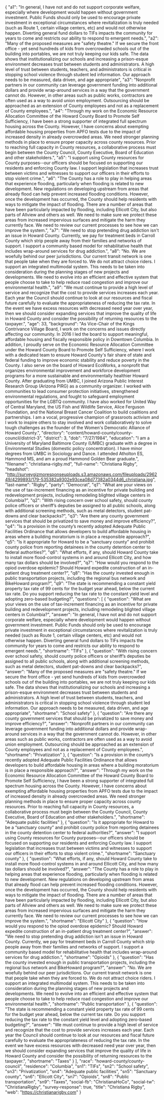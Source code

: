 {
  "a1": "In general, I have not and do not support corporate welfare, especially where development would happen without government investment. Public Funds should only be used to encourage private investment in exceptional circumstances where revitalization is truly needed (such as Route 1, certain village centers, etc) and would not otherwise happen. Diverting general fund dollars to TIFs impacts the community for years to come and restricts our ability to respond to emergent needs.",
  "a2": "Many of the proposed measures are \"safety theatre.\" If we secure the front office - yet send hundreds of kids from overcrowded schools out of the building into portables, we are not truly keeping our kids safe. The data shows that institutionalizing our schools and increasing a prison-esque environment decreases trust between students and administrators. A high level of trust between students, teachers, and administrators is critical in stopping school violence through student led information. Our approach needs to be measured, data driven, and age appropriate",
  "a3": "Nonprofit partners in our community can leverage government funding into additional dollars and provide wrap-around services in a way that the government cannot do. However, in other areas such as public works, contractors are often used as a way to avoid union employment. Outsourcing should be approached as an extension of County employees and not as a replacement of County employees.",
  "a4": "Through my work on the Economic Resource Allocation Committee of the Howard County Board to Promote Self Sufficiency, I have been a strong supporter of integrated full spectrum housing across the County. However, I have concerns about exempting affordable housing properties from APFO tests due to the impact of increased density in already overcrowded areas. We need stronger planning methods in place to ensure proper capacity across county resources. Prior to reaching full capacity in County resources, a collaborative process must begin between the County Council, County Executive, Board of Education and other stakeholders.",
  "a5": "I support using County resources for County purposes--our officers should be focused on supporting our residents and enforcing County law. I support legislation that increases trust between victims and witnesses to support our officers in their efforts to stop violent crime.",
  "a6": "The County has a role to play in helping areas that experience flooding, particularly when flooding is related to new development. New regulations on developing upstream from areas that already flood can help prevent increased flooding conditions. However, once the development has occurred, the County should help residents with ways to mitigate the impact of flooding. There are a number of areas that have been particularly impacted by flooding, including Ellicott City, but also parts of Allview and others as well. We need to make sure we protect these areas from increased impervious surfaces and mitigate the harm they currently face. We need to review our current processes to see how we can improve the system.",
  "a7": "We need to stop pretending drug addiction isn't an issue in Howard County. Currently, we pay for treatment beds in Carroll County which strip people away from their families and networks of support. I support a community based model for rehabilitative health that includes wrap-around services for drug addiction.",
  "a8": "No. We are woefully behind our peer jurisdictions. Our current transit network is one that people take when they are forced to. We do not attract choice riders. I support an integrated multimodal system. This needs to be taken into consideration during the planning stages of new projects and developments. We need to evolve into an efficient and effective system that people choose to take to help reduce road congestion and improve our environmental health.",
  "a9": "We must continue to provide a high level of service and recognize that the cost to provide services increases each year. Each year the Council should continue to look at our resources and fiscal future carefully to evaluate the appropriateness of reducing the tax rate. In the event we have excess resources with decreased need year over year, then we should consider expanding services that improve the quality of life in Howard County and consider the possibility of returning resources to the taxpayer.",
  "age": 33,
  "background": "As Vice-Chair of the Kings Contrivance Village Board, I work on the concerns and issues directly affecting our community. In 2016 I led the board to support meaningful, affordable housing and fiscally responsible policy in Downtown Columbia. In addition, I proudly serve on the Economic Resource Allocation Committee under the Howard County Board to Promote Self Sufficiency, where I work with a dedicated team to ensure Howard County's fair share of state and federal funding to improve economic stability and reduce poverty in the County. I also serve on the board of Howard EcoWorks, a nonprofit that organizes environmental improvement and workforce development programs for a more sustainable and environmentally healthier Howard County. After graduating from UMBC, I joined Arizona Public Interest Research Group (Arizona PIRG) as a community organizer. I worked with communities to lead consumer protection initiatives, strengthened environmental regulations, and fought to safeguard employment opportunities for the LGBTQ community. I have also worked for United Way of Central Maryland, the US Fish and Wildlife Service, Alice Ferguson Foundation, and the National Breast Cancer Coalition to build coalitions and partnerships. I am a vocal, progressive champion of grassroots activism and I work to inspire others to stay involved and work collaboratively to solve tough challenges as the founder of the Women's Democratic Alliance of Howard County.",
  "directory": "content/howard-county/county-council/district-3",
  "district": 3,
  "dob": "7/27/1984",
  "education": "I am a University of Maryland Baltimore County (UMBC) graduate with a degree in Environmental Studies (domestic policy concentration). I have minor degrees from UMBC in Sociology and Dance. I attended Atholton ES, Hammond MS, and am a proud Hammond Golden Bear graduate.",
  "filename": "christiana-rigby.md",
  "full-name": "Christiana Rigby",
  "headshot": "http://surveygizmoresponseuploads.s3.amazonaws.com/fileuploads/296249/4299893/179-535382a9302e93cea08d77382a0344d6_christiana.jpg",
  "last-name": "Rigby",
  "party": "Democrat",
  "q1": "What are your views on the use of tax-increment financing as an incentive for private building and redevelopment projects, including remodeling blighted village centers in Columbia?",
  "q2": "With rising concern over school safety, should county police officers or sheriff’s deputies be assigned to all public schools, along with additional screening methods, such as metal detectors, student pat-downs and clear backpacks?",
  "q3": "Are there any county government services that should be privatized to save money and improve efficiency?",
  "q4": "Is a provision in the county’s recently adopted Adequate Public Facilities Ordinance that allows developers to build affordable housing in areas where a building moratorium is in place a responsible approach?",
  "q5": "Is it appropriate for Howard to be a “sanctuary county” and prohibit county police from reporting detainees in the county detention center to federal authorities?",
  "q6": "What efforts, if any, should Howard County take to install more flood-control systems in and around Ellicott City, and how many tax dollars should be involved?",
  "q7": "How would you respond to the opiod overdose epidemic? Should Howard expedite construction of an in-patient drug treatment center?",
  "q8": "Has the county invested enough in public transportation projects, including the regional bus network and BikeHoward program?",
  "q9": "The state is recommending a constant yield property tax rate of 99 cents for the budget year ahead, below the current tax rate. Do you support reducing the tax rate to the constant yield level and adopting zero-based budgeting?",
  "questions": [
    {
      "question": "What are your views on the use of tax-increment financing as an incentive for private building and redevelopment projects, including remodeling blighted village centers in Columbia?",
      "answer": "In general, I have not and do not support corporate welfare, especially where development would happen without government investment. Public Funds should only be used to encourage private investment in exceptional circumstances where revitalization is truly needed (such as Route 1, certain village centers, etc) and would not otherwise happen. Diverting general fund dollars to TIFs impacts the community for years to come and restricts our ability to respond to emergent needs.",
      "shortname": "TIFs"
    },
    {
      "question": "With rising concern over school safety, should county police officers or sheriff’s deputies be assigned to all public schools, along with additional screening methods, such as metal detectors, student pat-downs and clear backpacks?",
      "answer": "Many of the proposed measures are \"safety theatre.\" If we secure the front office - yet send hundreds of kids from overcrowded schools out of the building into portables, we are not truly keeping our kids safe. The data shows that institutionalizing our schools and increasing a prison-esque environment decreases trust between students and administrators. A high level of trust between students, teachers, and administrators is critical in stopping school violence through student led information. Our approach needs to be measured, data driven, and age appropriate",
      "shortname": "School safety"
    },
    {
      "question": "Are there any county government services that should be privatized to save money and improve efficiency?",
      "answer": "Nonprofit partners in our community can leverage government funding into additional dollars and provide wrap-around services in a way that the government cannot do. However, in other areas such as public works, contractors are often used as a way to avoid union employment. Outsourcing should be approached as an extension of County employees and not as a replacement of County employees.",
      "shortname": "Privatization"
    },
    {
      "question": "Is a provision in the county’s recently adopted Adequate Public Facilities Ordinance that allows developers to build affordable housing in areas where a building moratorium is in place a responsible approach?",
      "answer": "Through my work on the Economic Resource Allocation Committee of the Howard County Board to Promote Self Sufficiency, I have been a strong supporter of integrated full spectrum housing across the County. However, I have concerns about exempting affordable housing properties from APFO tests due to the impact of increased density in already overcrowded areas. We need stronger planning methods in place to ensure proper capacity across county resources. Prior to reaching full capacity in County resources, a collaborative process must begin between the County Council, County Executive, Board of Education and other stakeholders.",
      "shortname": "Adequate public facilities"
    },
    {
      "question": "Is it appropriate for Howard to be a “sanctuary county” and prohibit county police from reporting detainees in the county detention center to federal authorities?",
      "answer": "I support using County resources for County purposes--our officers should be focused on supporting our residents and enforcing County law. I support legislation that increases trust between victims and witnesses to support our officers in their efforts to stop violent crime.",
      "shortname": "Sanctuary county"
    },
    {
      "question": "What efforts, if any, should Howard County take to install more flood-control systems in and around Ellicott City, and how many tax dollars should be involved?",
      "answer": "The County has a role to play in helping areas that experience flooding, particularly when flooding is related to new development. New regulations on developing upstream from areas that already flood can help prevent increased flooding conditions. However, once the development has occurred, the County should help residents with ways to mitigate the impact of flooding. There are a number of areas that have been particularly impacted by flooding, including Ellicott City, but also parts of Allview and others as well. We need to make sure we protect these areas from increased impervious surfaces and mitigate the harm they currently face. We need to review our current processes to see how we can improve the system.",
      "shortname": "Ellicott City"
    },
    {
      "question": "How would you respond to the opiod overdose epidemic? Should Howard expedite construction of an in-patient drug treatment center?",
      "answer": "We need to stop pretending drug addiction isn't an issue in Howard County. Currently, we pay for treatment beds in Carroll County which strip people away from their families and networks of support. I support a community based model for rehabilitative health that includes wrap-around services for drug addiction.",
      "shortname": "Opioids"
    },
    {
      "question": "Has the county invested enough in public transportation projects, including the regional bus network and BikeHoward program?",
      "answer": "No. We are woefully behind our peer jurisdictions. Our current transit network is one that people take when they are forced to. We do not attract choice riders. I support an integrated multimodal system. This needs to be taken into consideration during the planning stages of new projects and developments. We need to evolve into an efficient and effective system that people choose to take to help reduce road congestion and improve our environmental health.",
      "shortname": "Public transportation"
    },
    {
      "question": "The state is recommending a constant yield property tax rate of 99 cents for the budget year ahead, below the current tax rate. Do you support reducing the tax rate to the constant yield level and adopting zero-based budgeting?",
      "answer": "We must continue to provide a high level of service and recognize that the cost to provide services increases each year. Each year the Council should continue to look at our resources and fiscal future carefully to evaluate the appropriateness of reducing the tax rate. In the event we have excess resources with decreased need year over year, then we should consider expanding services that improve the quality of life in Howard County and consider the possibility of returning resources to the taxpayer.",
      "shortname": "Taxes"
    }
  ],
  "race": "howard-county/county-council",
  "residence": "Columbia",
  "sn1": "TIFs",
  "sn2": "School safety",
  "sn3": "Privatization",
  "sn4": "Adequate public facilities",
  "sn5": "Sanctuary county",
  "sn6": "Ellicott City",
  "sn7": "Opioids",
  "sn8": "Public transportation",
  "sn9": "Taxes",
  "social-fb": "ChristianaHoCo",
  "social-tw": "ChristianaRigby",
  "survey-response": true,
  "title": "Christiana Rigby",
  "web": "https://christianarigby.com"
}
